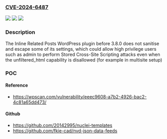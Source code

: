 ### [CVE-2024-6487](https://cve.mitre.org/cgi-bin/cvename.cgi?name=CVE-2024-6487)
![](https://img.shields.io/static/v1?label=Product&message=Inline%20Related%20Posts&color=blue)
![](https://img.shields.io/static/v1?label=Version&message=0%3C%203.8.0%20&color=brighgreen)
![](https://img.shields.io/static/v1?label=Vulnerability&message=CWE-79%20Cross-Site%20Scripting%20(XSS)&color=brighgreen)

### Description

The Inline Related Posts WordPress plugin before 3.8.0 does not sanitise and escape some of its settings, which could allow high privilege users such as admin to perform Stored Cross-Site Scripting attacks even when the unfiltered_html capability is disallowed (for example in multisite setup)

### POC

#### Reference
- https://wpscan.com/vulnerability/eeec9608-a7b2-4926-bac2-4c81a65dd473/

#### Github
- https://github.com/20142995/nuclei-templates
- https://github.com/fkie-cad/nvd-json-data-feeds

